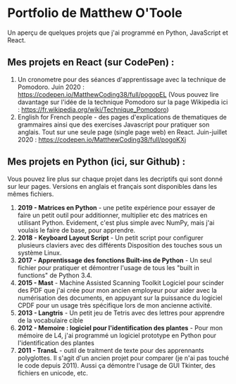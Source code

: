 # Portfolio de Matthew O'Toole
Un aperçu de quelques projets que j'ai programmé en Python, JavaScript et React.

## Mes projets en React (sur CodePen) :

1. Un cronometre pour des séances d'apprentissage avec la technique de Pomodoro. Juin 2020 : https://codepen.io/MatthewCoding38/full/pogopEL
(Vous pouvez lire davantage sur l'idée de la technique Pomodoro sur la page Wikipedia ici : https://fr.wikipedia.org/wiki/Technique_Pomodoro)
2. English for French people - des pages d'explications de thematiques de grammaires ainsi que des exercises Javascript pour pratiquer son anglais. Tout sur une seule page (single page web) en React. Juin-juillet 2020 : https://codepen.io/MatthewCoding38/full/pogoKXj


## Mes projets en Python (ici, sur Github) :
Vous pouvez lire plus sur chaque projet dans les decriptifs qui sont donné sur leur pages. Versions en anglais et français sont disponibles dans les mêmes fichiers.
1. **2019 - Matrices en Python** - une petite expérience pour essayer de faire un petit outil pour additionner, multiplier etc des matrices en utilisant Python. Evidement, c'est plus simple avec NumPy, mais j'ai voulais le faire de base, pour apprendre.
2. **2018 - Keyboard Layout Script** - Un petit script pour configurer plusieurs claviers avec des différents Disposition des touches sous un système Linux.
3. **2017 - Apprentissage des fonctions Built-ins de Python** - Un seul fichier pour pratiquer et démontrer l'usage de tous les "built in functions" de Python 3.4.
4. **2015 - Mast** - Machine Assisted Scanning Toolkit Logiciel pour scinder des PDF que j'ai crée pour mon ancien employeur pour aider avec la numérisation des documents, en appuyant sur la puissance du logiciel CPDF pour un usage très spécifique lors de mon ancienne activité.
5. **2013 - Langtris** - Un petit jeu de Tetris avec des lettres pour apprendre de la vocabulaire cible
6. **2012 - Memoire : logiciel pour l'identification des plantes** - Pour mon mémoire de L4, j'ai programmé un logiciel prototype en Python pour l'identification des plantes
7. **2011 - TransL** - outil de traitment de texte pour des apprennants polyglottes. Il s'agit d'un ancien projet pour comparer (je n'ai pas touché le code depuis 2011). Aussi ça démontre l'usage de GUI Tkinter, des fichiers en unicode, etc. 
